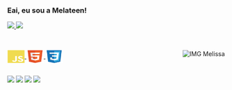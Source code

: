 ### Eai, eu sou a Melateen!

<div>
  <a href="https://github.com/melateen">
  <img height="180em" src="https://github-readme-stats.vercel.app/api?username=melateen&show_icons=true&theme=dracula&include_all_commits=true&count_private=true"/>
  <img height="180em" src="https://github-readme-stats.vercel.app/api/top-langs/?username=melateen&layout=compact&langs_count=7&theme=dracula"/>
</div>
      
  ##
 
<div style="display: inline_block"><br>
  <img align="center" alt="JS Melissa" height="30" width="40" src="https://raw.githubusercontent.com/devicons/devicon/master/icons/javascript/javascript-plain.svg">
  <img align="center" alt="HTML Melissa" height="30" width="40" src="https://raw.githubusercontent.com/devicons/devicon/master/icons/html5/html5-original.svg">
  <img align="center" alt="CSS Melissa" height="30" width="40" src="https://raw.githubusercontent.com/devicons/devicon/master/icons/css3/css3-original.svg">
  <img align="right"  alt="IMG Melissa" height="100" width="100" src="https://cdn.discordapp.com/attachments/803005572390846494/889286054278987816/download20210900190347.png">
</div>
    
  ##
 
<div> 
  <a href="https://www.youtube.com/channel/UCDKKj5caH51d7b4maoQ_ufA" target="_blank"><img src="https://img.shields.io/badge/YouTube-FF0000?style=for-the-badge&logo=youtube&logoColor=white" target="_blank"></a>
  <a href="https://www.instagram.com/amelateen" target="_blank"><img src="https://img.shields.io/badge/-Instagram-%23E4405F?style=for-the-badge&logo=instagram&logoColor=white" target="_blank"></a>
 <a href="https://discord.gg/TcJs4y8vr6" target="_blank"><img src="https://img.shields.io/badge/Discord-7289DA?style=for-the-badge&logo=discord&logoColor=white" target="_blank"></a> 
  <a href = "mailto:millenacomercial.contato@outlook.com"><img src="https://img.shields.io/badge/-Gmail-%23333?style=for-the-badge&logo=gmail&logoColor=white" target="_blank"></a>
</div>
